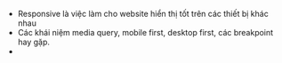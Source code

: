 - Responsive là việc làm cho website hiển thị tốt trên các thiết bị khác nhau
- Các khái niệm media query, mobile first, desktop first, các breakpoint hay gặp.
- 